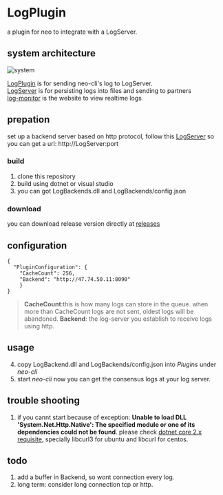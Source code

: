 # LogPlugin
a plugin for neo to integrate with a LogServer.
## system architecture
![system](https://github.com/KickSeason/LogBackend/blob/master/log-monitor.png)

[LogPlugin](https://github.com/neo-ngd/LogPlugin.git) is for sending neo-cli's log to LogServer.  
[LogServer](https://github.com/neo-ngd/LogServer) is for persisting logs into files and sending to partners  
[log-monitor](https://github.com/KickSeason/log-monitor) is the website to view realtime logs
## prepation
set up a backend server based on http protocol, follow this [LogServer](https://github.com/neo-ngd/LogServer)
so you can get a url: http://LogServer:port

### build
1. clone this repository
2. build using dotnet or visual studio
3. you can got LogBackends.dll and LogBackends/config.json
### download
you can download release version directly at [releases](https://github.com/neo-ngd/LogPlugin/releases)
## configuration
```
{
  "PluginConfiguration": {
    "CacheCount": 256,
    "Backend": "http://47.74.50.11:8090"
    }
}
```
> __CacheCount__:this is how many logs can store in the queue. when more than CacheCount logs are not sent, oldest logs will be abandoned.
> __Backend__: the log-server you establish to receive logs using http.
## usage
4. copy LogBackend.dll and LogBackends/config.json into *Plugins* under *neo-cli*
5. start *neo-cli*
now  you can get the consensus logs at your log server.
## trouble shooting
1. if you cannt start because of exception: **Unable to load DLL 'System.Net.Http.Native': The specified module or one of its dependencies could not be found**.
please check [dotnet core 2.x requisite](https://docs.microsoft.com/en-us/dotnet/core/linux-prerequisites?tabs=netcore2x), specially libcurl3 for ubuntu and libcurl for centos.
## todo
1. add a buffer in Backend, so wont connection every log.
2. long term: consider long connection tcp or http.
